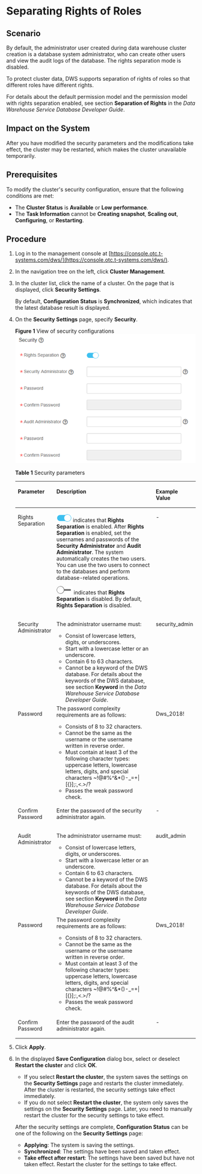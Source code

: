 # Separating Rights of Roles<a name="dws_01_0074"></a>

## Scenario<a name="section43782126162722"></a>

By default, the administrator user created during data warehouse cluster creation is a database system administrator, who can create other users and view the audit logs of the database. The rights separation mode is disabled.

To protect cluster data, DWS supports separation of rights of roles so that different roles have different rights.

For details about the default permission model and the permission model with rights separation enabled, see section  **Separation of Rights**  in the  _Data Warehouse Service Database Developer Guide_.

## Impact on the System<a name="section32447445163911"></a>

After you have modified the security parameters and the modifications take effect, the cluster may be restarted, which makes the cluster unavailable temporarily.

## Prerequisites<a name="section6488541984957"></a>

To modify the cluster's security configuration, ensure that the following conditions are met:

-   The  **Cluster Status**  is  **Available**  or  **Low performance**.
-   The  **Task Information**  cannot be  **Creating snapshot**,  **Scaling out**,  **Configuring**, or  **Restarting**.

## Procedure<a name="section63097435164448"></a>

1.  Log in to the management console at  [https://console.otc.t-systems.com/dws/](https://console.otc.t-systems.com/dws/).
2.  In the navigation tree on the left, click  **Cluster Management**.
3.  In the cluster list, click the name of a cluster. On the page that is displayed, click  **Security Settings**.

    By default,  **Configuration Status**  is  **Synchronized**, which indicates that the latest database result is displayed.

4.  On the  **Security Settings**  page, specify  **Security**.

    **Figure  1**  View of security configurations<a name="fig151823755214"></a>  
    ![](figures/view-of-security-configurations.png "view-of-security-configurations")

    **Table  1**  Security parameters

    <a name="table19251053172511"></a>
    <table><thead align="left"><tr id="row1625953112519"><th class="cellrowborder" valign="top" width="20%" id="mcps1.2.4.1.1"><p id="p32612535253"><a name="p32612535253"></a><a name="p32612535253"></a><strong id="b7617970162543"><a name="b7617970162543"></a><a name="b7617970162543"></a>Parameter</strong></p>
    </th>
    <th class="cellrowborder" valign="top" width="59%" id="mcps1.2.4.1.2"><p id="p11261153202515"><a name="p11261153202515"></a><a name="p11261153202515"></a><strong id="b842352706181449"><a name="b842352706181449"></a><a name="b842352706181449"></a>Description</strong></p>
    </th>
    <th class="cellrowborder" valign="top" width="21%" id="mcps1.2.4.1.3"><p id="p15261253162517"><a name="p15261253162517"></a><a name="p15261253162517"></a><strong id="b60793810112357"><a name="b60793810112357"></a><a name="b60793810112357"></a>Example Value</strong></p>
    </th>
    </tr>
    </thead>
    <tbody><tr id="row1026135312253"><td class="cellrowborder" valign="top" width="20%" headers="mcps1.2.4.1.1 "><p id="p026165312514"><a name="p026165312514"></a><a name="p026165312514"></a>Rights Separation</p>
    </td>
    <td class="cellrowborder" valign="top" width="59%" headers="mcps1.2.4.1.2 "><p id="p19353101144415"><a name="p19353101144415"></a><a name="p19353101144415"></a><a name="image216611212216"></a><a name="image216611212216"></a><span><img id="image216611212216" src="figures/icon-button1.png"></span> indicates that <strong id="b18640311446"><a name="b18640311446"></a><a name="b18640311446"></a>Rights Separation</strong> is enabled. After <strong id="b11513713112915"><a name="b11513713112915"></a><a name="b11513713112915"></a>Rights Separation</strong> is enabled, set the usernames and passwords of the <span class="parmname" id="parmname19781122834618"><a name="parmname19781122834618"></a><a name="parmname19781122834618"></a><b>Security Administrator</b></span> and <span class="parmname" id="parmname97821028144614"><a name="parmname97821028144614"></a><a name="parmname97821028144614"></a><b>Audit Administrator</b></span>. The system automatically creates the two users. You can use the two users to connect to the databases and perform database-related operations.</p>
    <p id="p1326125372513"><a name="p1326125372513"></a><a name="p1326125372513"></a><a name="image12352443922"></a><a name="image12352443922"></a><span><img id="image12352443922" src="figures/icon-dws-off.jpg"></span> indicates that <strong id="b9728317508"><a name="b9728317508"></a><a name="b9728317508"></a>Rights Separation</strong> is disabled. By default, <strong id="b1786383994418"><a name="b1786383994418"></a><a name="b1786383994418"></a>Rights Separation</strong> is disabled.</p>
    </td>
    <td class="cellrowborder" valign="top" width="21%" headers="mcps1.2.4.1.3 "><p id="p5268539256"><a name="p5268539256"></a><a name="p5268539256"></a>-</p>
    </td>
    </tr>
    <tr id="row626115316259"><td class="cellrowborder" valign="top" width="20%" headers="mcps1.2.4.1.1 "><p id="p326105342511"><a name="p326105342511"></a><a name="p326105342511"></a>Security Administrator</p>
    </td>
    <td class="cellrowborder" valign="top" width="59%" headers="mcps1.2.4.1.2 "><p id="p1125715255316"><a name="p1125715255316"></a><a name="p1125715255316"></a>The administrator username must:</p>
    <a name="ul925811254311"></a><a name="ul925811254311"></a><ul id="ul925811254311"><li>Consist of lowercase letters, digits, or underscores.</li><li>Start with a lowercase letter or an underscore.</li><li>Contain 6 to 63 characters.</li><li>Cannot be a keyword of the DWS database. For details about the keywords of the DWS database, see section <span class="filepath" id="filepath16209193871219"><a name="filepath16209193871219"></a><a name="filepath16209193871219"></a><b>Keyword</b></span> in the <em id="i104558519297"><a name="i104558519297"></a><a name="i104558519297"></a>Data Warehouse Service Database Developer Guide</em>.</li></ul>
    </td>
    <td class="cellrowborder" valign="top" width="21%" headers="mcps1.2.4.1.3 "><p id="p62610537258"><a name="p62610537258"></a><a name="p62610537258"></a>security_admin</p>
    </td>
    </tr>
    <tr id="row326125322513"><td class="cellrowborder" valign="top" width="20%" headers="mcps1.2.4.1.1 "><p id="p1026853112518"><a name="p1026853112518"></a><a name="p1026853112518"></a>Password</p>
    </td>
    <td class="cellrowborder" valign="top" width="59%" headers="mcps1.2.4.1.2 "><div class="p" id="p14892133520320"><a name="p14892133520320"></a><a name="p14892133520320"></a>The password complexity requirements are as follows:<a name="dws_01_0019_ul13418111318144"></a><a name="dws_01_0019_ul13418111318144"></a><ul id="dws_01_0019_ul13418111318144"><li>Consists of 8 to 32 characters.</li><li>Cannot be the same as the username or the username written in reverse order.</li><li>Must contain at least 3 of the following character types: uppercase letters, lowercase letters, digits, and special characters ~!@#%^&amp;*()-_=+|[{}];:,&lt;.&gt;/?</li><li>Passes the weak password check.</li></ul>
    </div>
    </td>
    <td class="cellrowborder" valign="top" width="21%" headers="mcps1.2.4.1.3 "><p id="p226753172513"><a name="p226753172513"></a><a name="p226753172513"></a>Dws_2018!</p>
    </td>
    </tr>
    <tr id="row82645310256"><td class="cellrowborder" valign="top" width="20%" headers="mcps1.2.4.1.1 "><p id="p126195319254"><a name="p126195319254"></a><a name="p126195319254"></a>Confirm Password</p>
    </td>
    <td class="cellrowborder" valign="top" width="59%" headers="mcps1.2.4.1.2 "><p id="p82612538250"><a name="p82612538250"></a><a name="p82612538250"></a>Enter the password of the security administrator again.</p>
    </td>
    <td class="cellrowborder" valign="top" width="21%" headers="mcps1.2.4.1.3 "><p id="p14262538253"><a name="p14262538253"></a><a name="p14262538253"></a>-</p>
    </td>
    </tr>
    <tr id="row3931218192713"><td class="cellrowborder" valign="top" width="20%" headers="mcps1.2.4.1.1 "><p id="p1695718122717"><a name="p1695718122717"></a><a name="p1695718122717"></a>Audit Administrator</p>
    </td>
    <td class="cellrowborder" valign="top" width="59%" headers="mcps1.2.4.1.2 "><p id="p138595192390"><a name="p138595192390"></a><a name="p138595192390"></a>The administrator username must:</p>
    <a name="ul615614912298"></a><a name="ul615614912298"></a><ul id="ul615614912298"><li>Consist of lowercase letters, digits, or underscores.</li><li>Start with a lowercase letter or an underscore.</li><li>Contain 6 to 63 characters.</li><li>Cannot be a keyword of the DWS database. For details about the keywords of the DWS database, see section <span class="filepath" id="dws_01_0074_filepath16209193871219"><a name="dws_01_0074_filepath16209193871219"></a><a name="dws_01_0074_filepath16209193871219"></a><b>Keyword</b></span> in the <em id="dws_01_0074_i104558519297"><a name="dws_01_0074_i104558519297"></a><a name="dws_01_0074_i104558519297"></a>Data Warehouse Service Database Developer Guide</em>.</li></ul>
    </td>
    <td class="cellrowborder" valign="top" width="21%" headers="mcps1.2.4.1.3 "><p id="p159510181272"><a name="p159510181272"></a><a name="p159510181272"></a>audit_admin</p>
    </td>
    </tr>
    <tr id="row16584121102717"><td class="cellrowborder" valign="top" width="20%" headers="mcps1.2.4.1.1 "><p id="p6584182110274"><a name="p6584182110274"></a><a name="p6584182110274"></a>Password</p>
    </td>
    <td class="cellrowborder" valign="top" width="59%" headers="mcps1.2.4.1.2 "><div class="p" id="p1358411211270"><a name="p1358411211270"></a><a name="p1358411211270"></a>The password complexity requirements are as follows:<a name="dws_01_0074_dws_01_0019_ul13418111318144"></a><a name="dws_01_0074_dws_01_0019_ul13418111318144"></a><ul id="dws_01_0074_dws_01_0019_ul13418111318144"><li>Consists of 8 to 32 characters.</li><li>Cannot be the same as the username or the username written in reverse order.</li><li>Must contain at least 3 of the following character types: uppercase letters, lowercase letters, digits, and special characters ~!@#%^&amp;*()-_=+|[{}];:,&lt;.&gt;/?</li><li>Passes the weak password check.</li></ul>
    </div>
    </td>
    <td class="cellrowborder" valign="top" width="21%" headers="mcps1.2.4.1.3 "><p id="p205846217277"><a name="p205846217277"></a><a name="p205846217277"></a>Dws_2018!</p>
    </td>
    </tr>
    <tr id="row16526153272717"><td class="cellrowborder" valign="top" width="20%" headers="mcps1.2.4.1.1 "><p id="p7526183215279"><a name="p7526183215279"></a><a name="p7526183215279"></a>Confirm Password</p>
    </td>
    <td class="cellrowborder" valign="top" width="59%" headers="mcps1.2.4.1.2 "><p id="p352613262718"><a name="p352613262718"></a><a name="p352613262718"></a>Enter the password of the audit administrator again.</p>
    </td>
    <td class="cellrowborder" valign="top" width="21%" headers="mcps1.2.4.1.3 "><p id="p9526163215277"><a name="p9526163215277"></a><a name="p9526163215277"></a>-</p>
    </td>
    </tr>
    </tbody>
    </table>

5.  Click  **Apply**.
6.  In the displayed  **Save Configuration**  dialog box, select or deselect  **Restart the cluster**  and click  **OK**.

    -   If you select  **Restart the cluster**, the system saves the settings on the  **Security Settings**  page and restarts the cluster immediately. After the cluster is restarted, the security settings take effect immediately.
    -   If you do not select  **Restart the cluster**, the system only saves the settings on the  **Security Settings**  page. Later, you need to manually restart the cluster for the security settings to take effect.

    After the security settings are complete,  **Configuration Status**  can be one of the following on the  **Security Settings**  page:

    -   **Applying**: The system is saving the settings.
    -   **Synchronized**: The settings have been saved and taken effect.
    -   **Take effect after restart**: The settings have been saved but have not taken effect. Restart the cluster for the settings to take effect.



